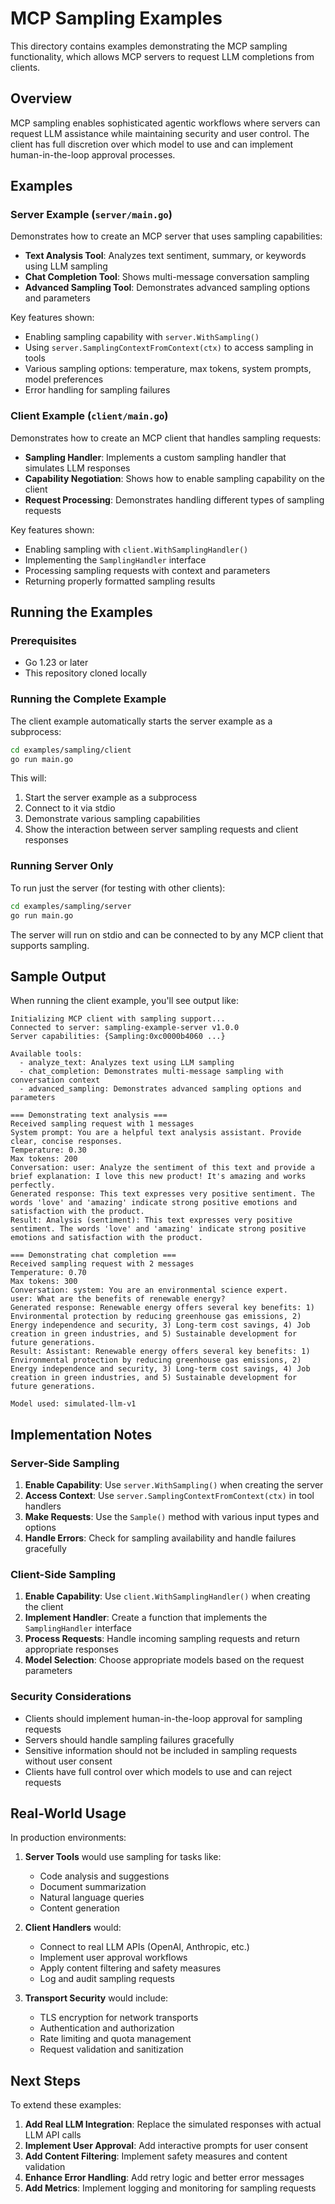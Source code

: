 # MCP Sampling Examples

This directory contains examples demonstrating the MCP sampling functionality, which allows MCP servers to request LLM completions from clients.

## Overview

MCP sampling enables sophisticated agentic workflows where servers can request LLM assistance while maintaining security and user control. The client has full discretion over which model to use and can implement human-in-the-loop approval processes.

## Examples

### Server Example (`server/main.go`)

Demonstrates how to create an MCP server that uses sampling capabilities:

- **Text Analysis Tool**: Analyzes text sentiment, summary, or keywords using LLM sampling
- **Chat Completion Tool**: Shows multi-message conversation sampling
- **Advanced Sampling Tool**: Demonstrates advanced sampling options and parameters

Key features shown:
- Enabling sampling capability with `server.WithSampling()`
- Using `server.SamplingContextFromContext(ctx)` to access sampling in tools
- Various sampling options: temperature, max tokens, system prompts, model preferences
- Error handling for sampling failures

### Client Example (`client/main.go`)

Demonstrates how to create an MCP client that handles sampling requests:

- **Sampling Handler**: Implements a custom sampling handler that simulates LLM responses
- **Capability Negotiation**: Shows how to enable sampling capability on the client
- **Request Processing**: Demonstrates handling different types of sampling requests

Key features shown:
- Enabling sampling with `client.WithSamplingHandler()`
- Implementing the `SamplingHandler` interface
- Processing sampling requests with context and parameters
- Returning properly formatted sampling results

## Running the Examples

### Prerequisites

- Go 1.23 or later
- This repository cloned locally

### Running the Complete Example

The client example automatically starts the server example as a subprocess:

```bash
cd examples/sampling/client
go run main.go
```

This will:
1. Start the server example as a subprocess
2. Connect to it via stdio
3. Demonstrate various sampling capabilities
4. Show the interaction between server sampling requests and client responses

### Running Server Only

To run just the server (for testing with other clients):

```bash
cd examples/sampling/server
go run main.go
```

The server will run on stdio and can be connected to by any MCP client that supports sampling.

## Sample Output

When running the client example, you'll see output like:

```
Initializing MCP client with sampling support...
Connected to server: sampling-example-server v1.0.0
Server capabilities: {Sampling:0xc0000b4060 ...}

Available tools:
  - analyze_text: Analyzes text using LLM sampling
  - chat_completion: Demonstrates multi-message sampling with conversation context
  - advanced_sampling: Demonstrates advanced sampling options and parameters

=== Demonstrating text analysis ===
Received sampling request with 1 messages
System prompt: You are a helpful text analysis assistant. Provide clear, concise responses.
Temperature: 0.30
Max tokens: 200
Conversation: user: Analyze the sentiment of this text and provide a brief explanation: I love this new product! It's amazing and works perfectly.
Generated response: This text expresses very positive sentiment. The words 'love' and 'amazing' indicate strong positive emotions and satisfaction with the product.
Result: Analysis (sentiment): This text expresses very positive sentiment. The words 'love' and 'amazing' indicate strong positive emotions and satisfaction with the product.

=== Demonstrating chat completion ===
Received sampling request with 2 messages
Temperature: 0.70
Max tokens: 300
Conversation: system: You are an environmental science expert.
user: What are the benefits of renewable energy?
Generated response: Renewable energy offers several key benefits: 1) Environmental protection by reducing greenhouse gas emissions, 2) Energy independence and security, 3) Long-term cost savings, 4) Job creation in green industries, and 5) Sustainable development for future generations.
Result: Assistant: Renewable energy offers several key benefits: 1) Environmental protection by reducing greenhouse gas emissions, 2) Energy independence and security, 3) Long-term cost savings, 4) Job creation in green industries, and 5) Sustainable development for future generations.

Model used: simulated-llm-v1
```

## Implementation Notes

### Server-Side Sampling

1. **Enable Capability**: Use `server.WithSampling()` when creating the server
2. **Access Context**: Use `server.SamplingContextFromContext(ctx)` in tool handlers
3. **Make Requests**: Use the `Sample()` method with various input types and options
4. **Handle Errors**: Check for sampling availability and handle failures gracefully

### Client-Side Sampling

1. **Enable Capability**: Use `client.WithSamplingHandler()` when creating the client
2. **Implement Handler**: Create a function that implements the `SamplingHandler` interface
3. **Process Requests**: Handle incoming sampling requests and return appropriate responses
4. **Model Selection**: Choose appropriate models based on the request parameters

### Security Considerations

- Clients should implement human-in-the-loop approval for sampling requests
- Servers should handle sampling failures gracefully
- Sensitive information should not be included in sampling requests without user consent
- Clients have full control over which models to use and can reject requests

## Real-World Usage

In production environments:

1. **Server Tools** would use sampling for tasks like:
   - Code analysis and suggestions
   - Document summarization
   - Natural language queries
   - Content generation

2. **Client Handlers** would:
   - Connect to real LLM APIs (OpenAI, Anthropic, etc.)
   - Implement user approval workflows
   - Apply content filtering and safety measures
   - Log and audit sampling requests

3. **Transport Security** would include:
   - TLS encryption for network transports
   - Authentication and authorization
   - Rate limiting and quota management
   - Request validation and sanitization

## Next Steps

To extend these examples:

1. **Add Real LLM Integration**: Replace the simulated responses with actual LLM API calls
2. **Implement User Approval**: Add interactive prompts for user consent
3. **Add Content Filtering**: Implement safety measures and content validation
4. **Enhance Error Handling**: Add retry logic and better error messages
5. **Add Metrics**: Implement logging and monitoring for sampling requests